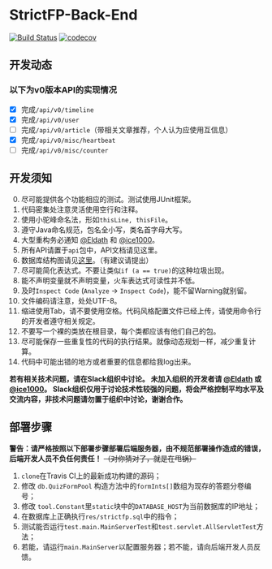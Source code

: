# StrictFP-Back-End
[![Build Status](https://travis-ci.org/ProgramLeague/strictfp-back-end.svg?branch=master)](https://travis-ci.org/ProgramLeague/strictfp-back-end)  [![codecov](https://codecov.io/gh/ProgramLeague/strictfp-back-end/branch/master/graph/badge.svg)](https://codecov.io/gh/ProgramLeague/strictfp-back-end)
## 开发动态

### 以下为v0版本API的实现情况

- [X] 完成``/api/v0/timeline``
- [X] 完成``/api/v0/user``
- [ ] 完成``/api/v0/article``（带相关文章推荐，个人认为应使用互信息）
- [X] 完成``/api/v0/misc/heartbeat``
- [ ] 完成``/api/v0/misc/counter``

## 开发须知

0. 尽可能提供各个功能相应的测试。测试使用JUnit框架。
1. 代码密集处注意灵活使用空行和注释。
2. 使用小驼峰命名法，形如``thisLine, thisFile``。
3. 遵守Java命名规范，包名全小写，类名首字母大写。
4. 大型重构务必通知 [@Eldath](https://github.com/Ray-Eldath) 和 [@ice1000](https://github.com/ice1000)。
5. 所有API请置于``api``包中，API文档请见这里。
6. 数据库结构图请见[这里](https://github.com/ProgramLeague/strictfp-back-end/blob/master/database.md)。（有建议请提出）
7. 尽可能简化表达式。不要让类似``if (a == true)``的这种垃圾出现。
8. 能不声明变量就不声明变量，火车表达式可读性并不低。
9. 及时``Inspect Code`` (``Analyze`` -\> ``Inspect Code``)，能不留Warning就别留。
10. 文件编码请注意，处处UTF-8。
11. 缩进使用Tab，请不要使用空格。代码风格配置文件已经上传，请使用命令行的开发者遵守相关规定。
12. 不要写一个裸的类放在根目录，每个类都应该有他们自己的包。
13. 尽可能保存一些重复性的代码的执行结果。就像动态规划一样，减少重复计算。
14. 代码中可能出错的地方或者重要的信息都给我log出来。

**若有相关技术问题，请在Slack组织中讨论。
未加入组织的开发者请 [@Eldath](https://github.com/Ray-Eldath) 或 [@ice1000](https://github.com/ice1000)。
Slack组织仅用于讨论技术性较强的问题，将会严格控制平均水平及交流内容，非技术问题请勿置于组织中讨论，谢谢合作。**

## 部署步骤

**警告：请严格按照以下部署步骤部署后端服务器，由不规范部署操作造成的错误，后端开发人员不负任何责任！** ~~（对你猜对了，就是在甩锅）~~

1. ``clone``在Travis CI上的最新成功构建的源码；
2. 修改 ``db.QuizFormPool`` 构造方法中的``formInts[]``数组为现存的答题分卷编号；
3. 修改 ``tool.Constant``里``static``块中的``DATABASE_HOST``为当前数据库的IP地址；  
4. 在数据库上正确执行``res/strictfp.sql``中的指令；
5. 测试能否运行``test.main.MainServerTest``和``test.servlet.AllServletTest``方法；
6. 若能，请运行``main.MainServer``以配置服务器；若不能，请向后端开发人员反馈。